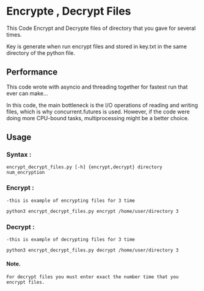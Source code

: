 
# Encrypte , Decrypt Files

This Code Encrypt and Decrypte files of directory that you gave for several times.

Key is generate when run encrypt files and stored in key.txt in the same directory of the python file.

## Performance

This code wrote with asyncio and threading together for fastest run that ever can make...

In this code, the main bottleneck is the I/O operations of reading and writing files, which is why concurrent.futures is used. However, if the code were doing more CPU-bound tasks, multiprocessing might be a better choice.


## Usage

### Syntax :

```bashe
encrypt_decrypt_files.py [-h] {encrypt,decrypt} directory num_encryption
```

### Encrypt :

    -this is example of encrypting files for 3 time
```bash
python3 encrypt_decrypt_files.py encrypt /home/user/directory 3
```


### Decrypt :

    -this is example of decrypting files for 3 time
```bash
python3 encrypt_decrypt_files.py decrypt /home/user/directory 3
```


#### Note.

    For decrypt files you must enter exact the number time that you encrypt files.
